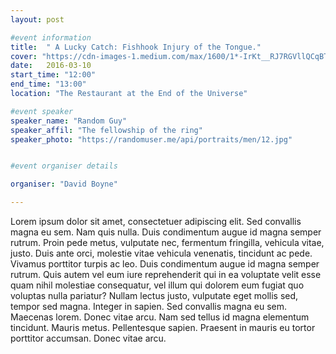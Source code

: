 ```yaml
---
layout: post

#event information
title:  " A Lucky Catch: Fishhook Injury of the Tongue."
cover: "https://cdn-images-1.medium.com/max/1600/1*-IrKt__RJ7RGVllQCqBTjw.gif"
date:   2016-03-10
start_time: "12:00"
end_time: "13:00"
location: "The Restaurant at the End of the Universe"

#event speaker
speaker_name: "Random Guy"
speaker_affil: "The fellowship of the ring"
speaker_photo: "https://randomuser.me/api/portraits/men/12.jpg"


#event organiser details

organiser: "David Boyne"

---
```


Lorem ipsum dolor sit amet, consectetuer adipiscing elit. Sed convallis magna eu sem. Nam quis nulla. Duis condimentum augue id magna semper rutrum. Proin pede metus, vulputate nec, fermentum fringilla, vehicula vitae, justo. Duis ante orci, molestie vitae vehicula venenatis, tincidunt ac pede. Vivamus porttitor turpis ac leo. Duis condimentum augue id magna semper rutrum. Quis autem vel eum iure reprehenderit qui in ea voluptate velit esse quam nihil molestiae consequatur, vel illum qui dolorem eum fugiat quo voluptas nulla pariatur? Nullam lectus justo, vulputate eget mollis sed, tempor sed magna. Integer in sapien. Sed convallis magna eu sem. Maecenas lorem. Donec vitae arcu. Nam sed tellus id magna elementum tincidunt. Mauris metus. Pellentesque sapien. Praesent in mauris eu tortor porttitor accumsan. Donec vitae arcu.
